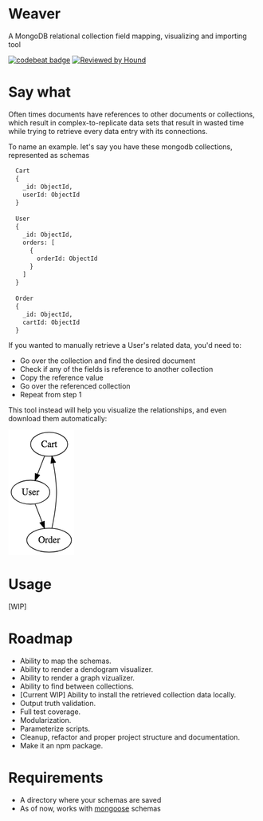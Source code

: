 # Weaver

A MongoDB relational collection field mapping, visualizing and importing tool

[![codebeat badge](https://codebeat.co/badges/d6101e2d-7c26-4c19-a820-d90a96a5fd54)](https://codebeat.co/projects/github-com-skelogh-weaver-master) [![Reviewed by Hound](https://img.shields.io/badge/Reviewed_by-Hound-8E64B0.svg)](https://houndci.com)

# Say what

Often times documents have references to other documents or collections, which result in complex-to-replicate data sets that result in wasted time while trying to retrieve every data entry with its connections.

To name an example. let's say you have these mongodb collections, represented as schemas

```
  Cart
  {
    _id: ObjectId,
    userId: ObjectId
  }

  User
  {
    _id: ObjectId,
    orders: [
      {
        orderId: ObjectId
      }
    ]
  }

  Order
  {
    _id: ObjectId,
    cartId: ObjectId
  }
```

If you wanted to manually retrieve a User's related data, you'd need to:

- Go over the collection and find the desired document
- Check if any of the fields is reference to another collection
- Copy the reference value
- Go over the referenced collection
- Repeat from step 1

This tool instead will help you visualize the relationships, and even download them automatically:

![Basic visualization of collection relationships](/images/example_graph.png?raw=true)

# Usage

[WIP]

# Roadmap

- Ability to map the schemas.
- Ability to render a dendogram visualizer.
- Ability to render a graph vizualizer.
- Ability to find between collections.
- [Current WIP] Ability to install the retrieved collection data locally.
- Output truth validation.
- Full test coverage.
- Modularization.
- Parameterize scripts.
- Cleanup, refactor and proper project structure and documentation.
- Make it an npm package.

# Requirements

- A directory where your schemas are saved
- As of now, works with [mongoose](https://mongoosejs.com/docs/guide.html) schemas
